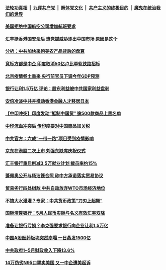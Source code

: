 

####  [法轮功真相](../../../../basic/blob/master/README.md?t=06201331) &nbsp;|&nbsp; [九评共产党](../../../../9ping.md/blob/master/README.md?t=06201331) &nbsp;|&nbsp; [解体党文化](../../../../jtdwh.md/blob/master/README.md?t=06201331)  &nbsp;|&nbsp; [共产主义的终极目的](../../../../gczydzjmd.md/blob/master/README.md?t=06201331) &nbsp;|&nbsp; [魔鬼在统治我们的世界](../../../../mgztzwmdsj.md/blob/master/README.md?t=06201331) 

#### [美国拒绝中国航空公司增加航班要求](../pages/soh7/392305.md?t=06201331) 
#### [汇丰挺香港国安法后 遭党媒威胁逐出中国市场 原因是这个](../pages/soh7/392254.md?t=06201331) 
#### [分析：中共加快采购美农产品背后的盘算](../pages/soh7/392239.md?t=06201331) 
#### [竞标方都是中企 印度取消50亿卢比单轨铁路招标](../pages/soh7/392233.md?t=06201331) 
#### [北京疫情卷土重来 央行前官员下调今年GDP预测](../pages/soh7/392230.md?t=06201331) 
#### [银行让利1.5万亿 评论：股东利益被中共国家利益盘剥](../pages/soh7/392224.md?t=06201331) 
#### [安倍冷淡中共并推动香港金融人才移居日本](../pages/soh7/392167.md?t=06201331) 
#### [【中印冲突】印度发动“抵制中国货” 逾500款商品上黑名单 ](../pages/soh7/392038.md?t=06201331) 
#### [中印流血冲突后 传印度要对中国商品加关税](../pages/soh7/391930.md?t=06201331) 
#### [中共官方：六成“一带一路”项目受到疫情影响](../pages/soh7/391990.md?t=06201331) 
#### [京东在港股二次上市 刘强东缺席庆祝仪式](../pages/soh7/391984.md?t=06201331) 
#### [汇丰银行重启削减3.5万就业计划 裁员率约15% ](../pages/soh7/391978.md?t=06201331) 
#### [蓬佩奥公开与杨洁篪合照 称中方承诺落实贸易协议](../pages/soh7/391888.md?t=06201331) 
#### [贸易劣行四处树敌 中共自动放弃WTO市场经济地位](../pages/soh7/391867.md?t=06201331) 
#### [不搞大水漫灌？专家：中共货币政策“刀刃上起舞”](../pages/soh7/391792.md?t=06201331) 
#### [国际清算银行：5月人民币实际与名义有效汇率双降](../pages/soh7/391834.md?t=06201331) 
#### [准备让银行亏损？李克强要求银行向企业让利1.5万亿](../pages/soh7/391822.md?t=06201331) 
#### [中国A股医药板块突然崩塌 一日蒸发1500亿](../pages/soh7/391840.md?t=06201331) 
#### [中共政府1~5月财政收入下降13.6%](../pages/soh7/391828.md?t=06201331) 
#### [14万伪劣N95口罩卖美国 又一中企遭美起诉](../pages/soh7/391636.md?t=06201331) 
